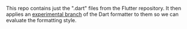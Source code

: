 This repo contains just the ".dart" files from the Flutter repository. It then
applies an [experimental branch][] of the Dart formatter to them so we can
evaluate the formatting style.

[experimental branch]: https://github.com/dart-lang/dart_style/tree/flutter-style-experiment
